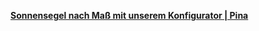 [**Sonnensegel nach Maß mit unserem Konfigurator | Pina**](https://www.sonnensegel-pina.de/epages/63398503.sf/secea3dfc1620/?ObjectPath=/Shops/63398503/Categories/FORM_Konfigurator)